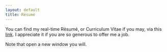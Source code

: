```yaml
---
layout: default
title: Résumé
---
```


You can find my real-time Résumé, or Curriculum Vitae if you may, via this <a href="https://yuliwu.github.io/cv/" target="_blank">link</a>. I appreciate it if you are so generous to offer me a job.

Note that open a new window you will.
